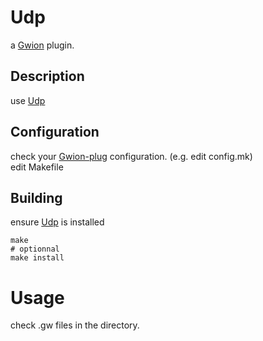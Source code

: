# Udp
  a [Gwion](https://github.com/fennecdjay/Gwion) plugin.  
## Description
use [Udp](https://github.com/.../Udp)
## Configuration
check your [Gwion-plug](https://github.com/fennecdjay/Gwion-plug) configuration. (e.g. edit config.mk)  
edit Makefile
## Building
ensure [Udp](https://github.com/.../Udp) is installed
```
make
# optionnal
make install
```
# Usage
check .gw files in the directory.
